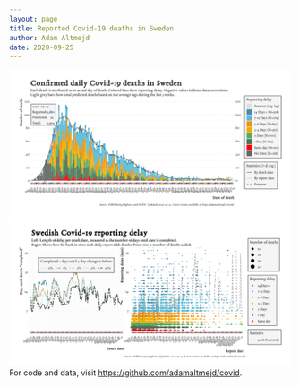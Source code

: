 ```yaml
---
layout: page
title: Reported Covid-19 deaths in Sweden
author: Adam Altmejd
date: 2020-09-25
---
```


![Graph of Swedish Covid-19 deaths with reporting delay.](deaths_lag_sweden_2020-09-25.png "Swedish Covid-19 deaths.")
![Graph of Swedish Covid-19 reporting delay in daily deaths.](lag_trend_sweden_2020-09-25.png "Trend in Swedish Covid-19 mortality reporting delay.")
For code and data, visit <https://github.com/adamaltmejd/covid>.
